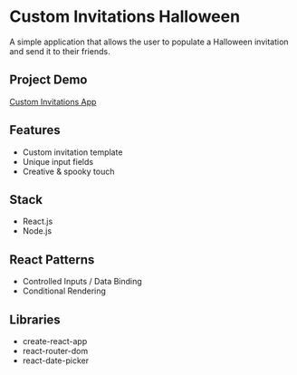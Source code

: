 # Custom Invitations Halloween

A simple application that allows the user to populate a Halloween invitation and send it to their friends.

## Project Demo
[Custom Invitations App](https://test.com)

## Features
* Custom invitation template
* Unique input fields
* Creative & spooky touch

## Stack
* React.js
* Node.js

## React Patterns
* Controlled Inputs / Data Binding
* Conditional Rendering

## Libraries
* create-react-app
* react-router-dom
* react-date-picker
